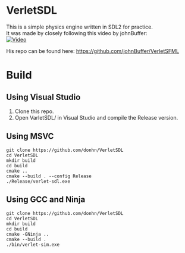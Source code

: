 # VerletSDL

This is a simple physics engine written in SDL2 for practice.   
It was made by closely following this video by johnBuffer:  
[![Video](https://img.youtube.com/vi/lS_qeBy3aQI/0.jpg)](https://youtu.be/lS_qeBy3aQI?si=xLSt6ibC06JEcnEY)

His repo can be found here: https://github.com/johnBuffer/VerletSFML

# Build
## Using Visual Studio
1. Clone this repo.
2. Open VarletSDL/ in Visual Studio and compile the Release version.


## Using MSVC
```
git clone https://github.com/donhn/VerletSDL
cd VerletSDL
mkdir build
cd build
cmake ..
cmake --build . --config Release
./Release/verlet-sdl.exe
```

## Using GCC and Ninja
```
git clone https://github.com/donhn/VerletSDL
cd VerletSDL
mkdir build
cd build
cmake -GNinja ..
cmake --build .
./bin/verlet-sim.exe
```
